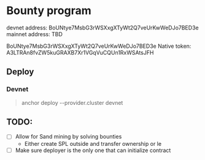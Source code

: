 # Bounty program

devnet address: BoUNtye7MsbG3rWSXxgXTyWt2Q7veUrKwWeDJo7BED3e
mainnet address: TBD

BoUNtye7MsbG3rWSXxgXTyWt2Q7veUrKwWeDJo7BED3e
Native token: A3LTRAn8fvZW5kuGRAXB7Xr1VGqVuCQUn1RxWSAtsJFH

## Deploy

### Devnet

> anchor deploy --provider.cluster devnet

## TODO:

- [ ] Allow for Sand mining by solving bounties
    - Either create SPL outside and transfer ownership or le
- [ ] Make sure deployer is the only one that can initialize contract
